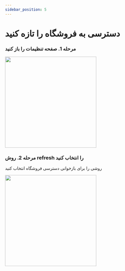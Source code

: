```yaml
---
sidebar_position: 5
---
```


# دسترسی به فروشگاه را تازه کنید

### مرحله 1. صفحه تنظیمات را باز کنید

<img src="/img/settings .png" width="300" />

### مرحله 2. روش refresh را انتخاب کنید

روشی را برای بازخوانی دسترسی فروشگاه انتخاب کنید

<img src="/img/Screenshot_20220928_110327.png" width="300" />
